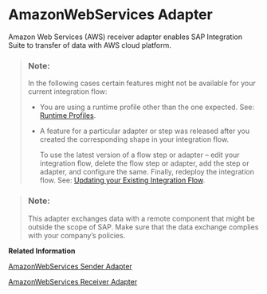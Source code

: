 <!-- loio7208adfc8d67455bb6493f8ae9b93634 -->

# AmazonWebServices Adapter

Amazon Web Services \(AWS\) receiver adapter enables SAP Integration Suite to transfer of data with AWS cloud platform.

> ### Note:  
> In the following cases certain features might not be available for your current integration flow:
> 
> -   You are using a runtime profile other than the one expected. See: [Runtime Profiles](IntegrationSettings/runtime-profiles-8007daa.md).
> 
> -   A feature for a particular adapter or step was released after you created the corresponding shape in your integration flow.
> 
>     To use the latest version of a flow step or adapter – edit your integration flow, delete the flow step or adapter, add the step or adapter, and configure the same. Finally, redeploy the integration flow. See: [Updating your Existing Integration Flow](updating-your-existing-integration-flow-1f9e879.md).

> ### Note:  
> This adapter exchanges data with a remote component that might be outside the scope of SAP. Make sure that the data exchange complies with your company’s policies.

**Related Information**  


[AmazonWebServices Sender Adapter](amazonwebservices-sender-adapter-16772e3.md)

[AmazonWebServices Receiver Adapter](amazonwebservices-receiver-adapter-bc7d1aa.md)

